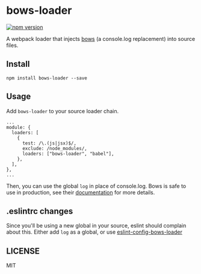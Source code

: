 # bows-loader

[![npm version](https://badge.fury.io/js/bows-loader.svg)](http://badge.fury.io/js/bows-loader)

A webpack loader that injects [bows](https://www.npmjs.com/package/bows) (a console.log replacement) into source files.

## Install

```
npm install bows-loader --save
```

## Usage

Add `bows-loader` to your source loader chain.

```
...
module: {
  loaders: [
    {
      test: /\.(js|jsx)$/,
      exclude: /node_modules/,
      loaders: ["bows-loader", "babel"],
    },
  ],
},
...
```

Then, you can use the global `log` in place of console.log. Bows is safe to use in production, see their [documentation](https://www.npmjs.com/package/bows) for more details.

## .eslintrc changes

Since you'll be using a new global in your source, eslint should complain about this. Either add `log` as a global, or use [eslint-config-bows-loader](https://www.npmjs.com/package/eslint-config-bows-loader)

## LICENSE

MIT
